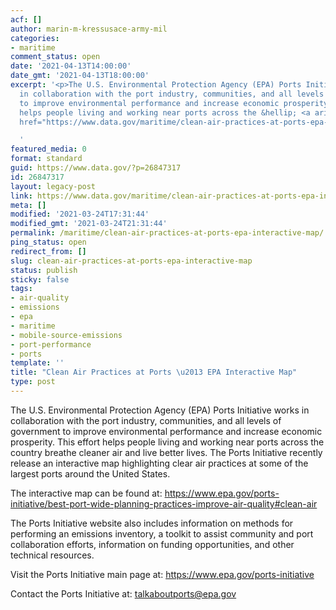 ```yaml
---
acf: []
author: marin-m-kressusace-army-mil
categories:
- maritime
comment_status: open
date: '2021-04-13T14:00:00'
date_gmt: '2021-04-13T18:00:00'
excerpt: '<p>The U.S. Environmental Protection Agency (EPA) Ports Initiative works
  in collaboration with the port industry, communities, and all levels of government
  to improve environmental performance and increase economic prosperity. This effort
  helps people living and working near ports across the &hellip; <a aria-describedby="post-title-26847317"
  href="https://www.data.gov/maritime/clean-air-practices-at-ports-epa-interactive-map/">Continued</a></p>

  '
featured_media: 0
format: standard
guid: https://www.data.gov/?p=26847317
id: 26847317
layout: legacy-post
link: https://www.data.gov/maritime/clean-air-practices-at-ports-epa-interactive-map/
meta: []
modified: '2021-03-24T17:31:44'
modified_gmt: '2021-03-24T21:31:44'
permalink: /maritime/clean-air-practices-at-ports-epa-interactive-map/
ping_status: open
redirect_from: []
slug: clean-air-practices-at-ports-epa-interactive-map
status: publish
sticky: false
tags:
- air-quality
- emissions
- epa
- maritime
- mobile-source-emissions
- port-performance
- ports
template: ''
title: "Clean Air Practices at Ports \u2013 EPA Interactive Map"
type: post
---
```

The U.S. Environmental Protection Agency (EPA) Ports Initiative works in collaboration with the port industry, communities, and all levels of government to improve environmental performance and increase economic prosperity. This effort helps people living and working near ports across the country breathe cleaner air and live better lives. The Ports Initiative recently release an interactive map highlighting clear air practices at some of the largest ports around the United States.


The interactive map can be found at: https://www.epa.gov/ports-initiative/best-port-wide-planning-practices-improve-air-quality#clean-air


The Ports Initiative website also includes information on methods for performing an emissions inventory, a toolkit to assist community and port collaboration efforts, information on funding opportunities, and other technical resources.


Visit the Ports Initiative main page at: https://www.epa.gov/ports-initiative  

Contact the Ports Initiative at: talkaboutports@epa.gov


